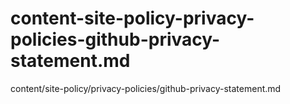 # content-site-policy-privacy-policies-github-privacy-statement.md
content/site-policy/privacy-policies/github-privacy-statement.md
